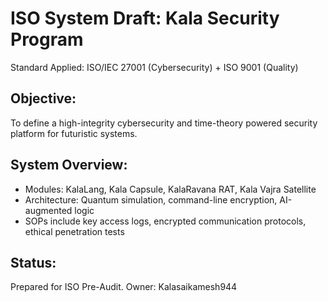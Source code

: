 # ISO System Draft: Kala Security Program

Standard Applied: ISO/IEC 27001 (Cybersecurity) + ISO 9001 (Quality)

## Objective:
To define a high-integrity cybersecurity and time-theory powered security platform for futuristic systems.

## System Overview:
- Modules: KalaLang, Kala Capsule, KalaRavana RAT, Kala Vajra Satellite
- Architecture: Quantum simulation, command-line encryption, AI-augmented logic
- SOPs include key access logs, encrypted communication protocols, ethical penetration tests

## Status:
Prepared for ISO Pre-Audit. Owner: Kalasaikamesh944
